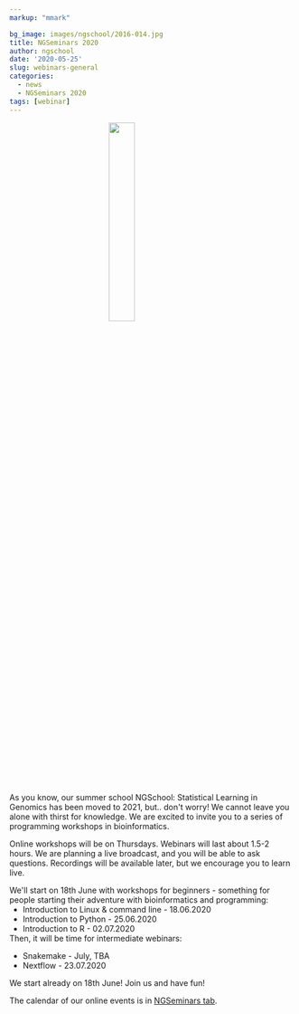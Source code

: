 ```yaml
---
markup: "mmark"

bg_image: images/ngschool/2016-014.jpg
title: NGSeminars 2020
author: ngschool
date: '2020-05-25'
slug: webinars-general
categories:
  - news
  - NGSeminars 2020
tags: [webinar]
---
```


<img class="img-responsive w-100" src="/images/logos/ngseminars-logo1.png" style=" display: block; margin-left: auto; margin-right: auto; width: 30%;">

As you know, our summer school NGSchool: Statistical Learning in Genomics has been moved to 2021, but.. don't worry! We cannot leave you alone with thirst for knowledge. We are excited to invite you to a series of programming workshops in bioinformatics.

Online workshops will be on Thursdays. Webinars will last about 1.5-2 hours. We are planning a live broadcast, and you will be able to ask questions. Recordings will be available later, but we encourage you to learn live.

<p style="margin: 0" >We'll start on 18th June with workshops for beginners - something for people starting their adventure with bioinformatics and programming: </p>
<ul style="margin: 0">
  <li>Introduction to Linux & command line - 18.06.2020</li>
  <li>Introduction to Python - 25.06.2020</li>
  <li>Introduction to R - 02.07.2020</li>
</ul>

<p style="margin: 0" >Then, it will be time for intermediate webinars:</p>
<ul>
  <li>Snakemake - July, TBA</li>
  <li>Nextflow - 23.07.2020</li>
</ul>

We start already on 18th June! Join us and have fun!

The calendar of our online events is in [NGSeminars tab](/ngseminars/).

